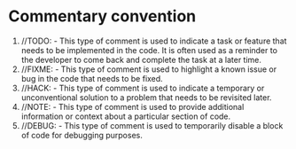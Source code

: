 # Commentary convention

1. //TODO: - This type of comment is used to indicate a task or feature that needs to be implemented in the code. It is often used as a reminder to the developer to come back and complete the task at a later time.
2. //FIXME: - This type of comment is used to highlight a known issue or bug in the code that needs to be fixed.
3. //HACK: - This type of comment is used to indicate a temporary or unconventional solution to a problem that needs to be revisited later.
4. //NOTE: - This type of comment is used to provide additional information or context about a particular section of code.
5. //DEBUG: - This type of comment is used to temporarily disable a block of code for debugging purposes.